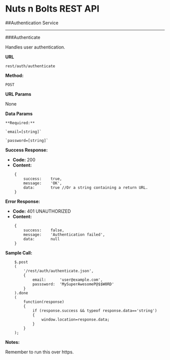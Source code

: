 Nuts n Bolts REST API
=====================
##Authentication Service

---

###Authenticate

Handles user authentication.

**URL**

`rest/auth/authenticate`

**Method:**
	
`POST`
	
**URL Params**

None

**Data Params**

	**Required:**
 
	`email=[string]`
 
	`password=[string]`

**Success Response:**
	
* **Code:** 200
* **Content:** 
```
	{
		success:	true,
		message:	'OK',
		data:		true //Or a string containing a return URL.
	}
```

**Error Response:**

* **Code:** 401 UNAUTHORIZED
* **Content:**
```
	{
		success:	false,
		message:	'Authentication failed',
		data:		null
	}
```

**Sample Call:**

```
	$.post
	(
		'/rest/auth/authenticate.json',
		{
			email:		'user@example.com',
			passsword:	'MySuperAwesomeP@$$W0RD'
		}
	).done
	(
		function(response)
		{
			if (response.success && typeof response.data=='string')
			{
				window.location=response.data;
			}
		}
	);
```

**Notes:**

Remember to run this over https.